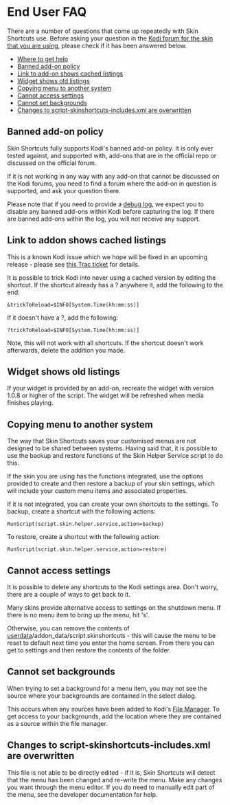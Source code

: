 # End User FAQ

There are a number of questions that come up repeatedly with Skin Shortcuts use. Before asking your question in the [Kodi forum for the skin that you are using](http://forum.kodi.tv/forumdisplay.php?fid=67), please check if it has been answered below.

* [Where to get help](../../README.md#where-to-get-help---users)
* [Banned add-on policy](#banned-add-on-policy)
* [Link to add-on shows cached listings](#link-to-addon-shows-cached-listings)
* [Widget shows old listings](#widget-shows-old-listings)
* [Copying menu to another system](#copying-menu-to-another-system)
* [Cannot access settings](#cannot-access-settings)
* [Cannot set backgrounds](#cannot-set-backgrounds)
* [Changes to script-skinshortcuts-includes.xml are overwritten](#changes-to-script-skinshortcuts-includesxml-are-overwritten)

## Banned add-on policy

Skin Shortcuts fully supports Kodi's banned add-on policy. It is only ever tested against, and supported with, add-ons that are in the official repo or discussed on the official forum.

If it is not working in any way with any add-on that cannot be discussed on the Kodi forums, you need to find a forum where the add-on in question is supported, and ask your question there.

Please note that if you need to provide a [debug log](http://kodi.wiki/view/Debug_log), we expect you to disable any banned add-ons within Kodi before capturing the log. If there are banned add-ons within the log, you will not receive any support.

## Link to addon shows cached listings

This is a known Kodi issue which we hope will be fixed in an upcoming release - please see [this Trac ticket](http://trac.kodi.tv/ticket/16676) for details.

It is possible to trick Kodi into never using a cached version by editing the shortcut. If the shortcut already has a ? anywhere it, add the following to the end:

`&trickToReload=$INFO[System.Time(hh:mm:ss)]`

If it doesn't have a ?, add the following:

`?trickToReload=$INFO[System.Time(hh:mm:ss)]`

Note, this will not work with all shortcuts. If the shortcut doesn't work afterwards, delete the addition you made.

## Widget shows old listings

If your widget is provided by an add-on, recreate the widget with version 1.0.8 or higher of the script. The widget will be refreshed when media finishes playing.

## Copying menu to another system

The way that Skin Shortcuts saves your customised menus are not designed to be shared between systems. Having said that, it is possible to use the backup and restore functions of the Skin Helper Service script to do this.

If the skin you are using has the functions integrated, use the options provided to create and then restore a backup of your skin settings, which will include your custom menu items and associated properties.

If it is not integrated, you can create your own shortcuts to the settings. To backup, create a shortcut with the following actions:

`RunScript(script.skin.helper.service,action=backup)`

To restore, create a shortcut with the following action:

`RunScript(script.skin.helper.service,action=restore)`

## Cannot access settings

It is possible to delete any shortcuts to the Kodi settings area. Don't worry, there are a couple of ways to get back to it.

Many skins provide alternative access to settings on the shutdown menu. If there is no menu item to bring up the menu, hit 's'.

Otherwise, you can remove the contents of [userdata](http://kodi.wiki/view/Userdata)/addon_data/script.skinshortcuts - this will cause the menu to be reset to default next time you enter the home screen. From there you can get to settings and then restore the contents of the folder.

## Cannot set backgrounds

When trying to set a background for a menu item, you may not see the source where your backgrounds are contained in the select dialog.

This occurs when any sources have been added to Kodi's [File Manager](http://kodi.wiki/view/File_manager). To get access to your backgrounds, add the location where they are contained as a source within the file manager.

## Changes to script-skinshortcuts-includes.xml are overwritten

This file is not able to be directly edited - if it is, Skin Shortcuts will detect that the menu has been changed and re-write the menu. Make any changes you want through the menu editor. If you do need to manually edit part of the menu, see the developer documentation for help.